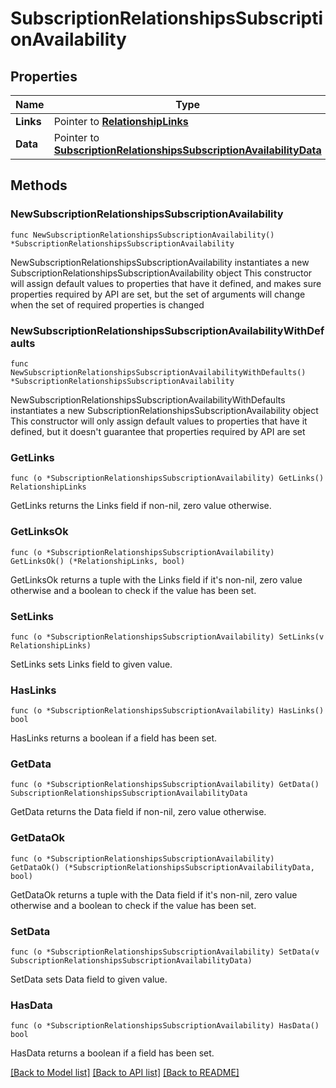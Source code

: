 # SubscriptionRelationshipsSubscriptionAvailability

## Properties

Name | Type | Description | Notes
------------ | ------------- | ------------- | -------------
**Links** | Pointer to [**RelationshipLinks**](RelationshipLinks.md) |  | [optional] 
**Data** | Pointer to [**SubscriptionRelationshipsSubscriptionAvailabilityData**](SubscriptionRelationshipsSubscriptionAvailabilityData.md) |  | [optional] 

## Methods

### NewSubscriptionRelationshipsSubscriptionAvailability

`func NewSubscriptionRelationshipsSubscriptionAvailability() *SubscriptionRelationshipsSubscriptionAvailability`

NewSubscriptionRelationshipsSubscriptionAvailability instantiates a new SubscriptionRelationshipsSubscriptionAvailability object
This constructor will assign default values to properties that have it defined,
and makes sure properties required by API are set, but the set of arguments
will change when the set of required properties is changed

### NewSubscriptionRelationshipsSubscriptionAvailabilityWithDefaults

`func NewSubscriptionRelationshipsSubscriptionAvailabilityWithDefaults() *SubscriptionRelationshipsSubscriptionAvailability`

NewSubscriptionRelationshipsSubscriptionAvailabilityWithDefaults instantiates a new SubscriptionRelationshipsSubscriptionAvailability object
This constructor will only assign default values to properties that have it defined,
but it doesn't guarantee that properties required by API are set

### GetLinks

`func (o *SubscriptionRelationshipsSubscriptionAvailability) GetLinks() RelationshipLinks`

GetLinks returns the Links field if non-nil, zero value otherwise.

### GetLinksOk

`func (o *SubscriptionRelationshipsSubscriptionAvailability) GetLinksOk() (*RelationshipLinks, bool)`

GetLinksOk returns a tuple with the Links field if it's non-nil, zero value otherwise
and a boolean to check if the value has been set.

### SetLinks

`func (o *SubscriptionRelationshipsSubscriptionAvailability) SetLinks(v RelationshipLinks)`

SetLinks sets Links field to given value.

### HasLinks

`func (o *SubscriptionRelationshipsSubscriptionAvailability) HasLinks() bool`

HasLinks returns a boolean if a field has been set.

### GetData

`func (o *SubscriptionRelationshipsSubscriptionAvailability) GetData() SubscriptionRelationshipsSubscriptionAvailabilityData`

GetData returns the Data field if non-nil, zero value otherwise.

### GetDataOk

`func (o *SubscriptionRelationshipsSubscriptionAvailability) GetDataOk() (*SubscriptionRelationshipsSubscriptionAvailabilityData, bool)`

GetDataOk returns a tuple with the Data field if it's non-nil, zero value otherwise
and a boolean to check if the value has been set.

### SetData

`func (o *SubscriptionRelationshipsSubscriptionAvailability) SetData(v SubscriptionRelationshipsSubscriptionAvailabilityData)`

SetData sets Data field to given value.

### HasData

`func (o *SubscriptionRelationshipsSubscriptionAvailability) HasData() bool`

HasData returns a boolean if a field has been set.


[[Back to Model list]](../README.md#documentation-for-models) [[Back to API list]](../README.md#documentation-for-api-endpoints) [[Back to README]](../README.md)


